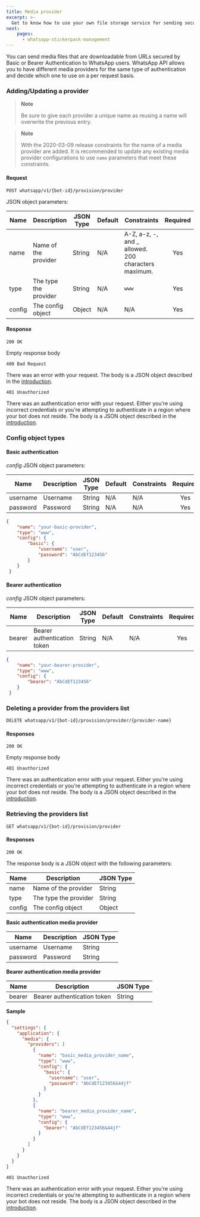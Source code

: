 ```yaml
---
title: Media provider
excerpt: >-
  Get to know how to use your own file storage service for sending secured media links.
next:
    pages:
      - whatsapp-stickerpack-management
---
```

You can send media files that are downloadable from URLs secured by Basic or Bearer Authentication to WhatsApp users.
WhatsApp API allows you to have different media providers for the same type of authentication and decide which one to use on a per request basis.

### Adding/Updating a provider
> **Note**
>
> Be sure to give each provider a unique name as reusing a name will overwrite the previous entry.

> **Note**
>
> With the 2020-03-09 release constraints for the name of a media provider are added. It is recommended to update any existing media provider configurations to use `name` parameters that meet these constraints.

#### Request
`POST whatsapp/v1/{bot-id}/provision/provider`

JSON object parameters:

| Name    | Description                      | JSON Type    | Default    | Constraints                                         | Required |
| ------- | -------------------------------- | ------------ | ---------- | --------------------------------------------------- | :------: |
| name    | Name of the provider             | String       | N/A        | A-Z, a-z, -, and _ allowed. 200 characters maximum. | Yes      |
| type    | The type the provider            | String       | N/A        | `www`                                               | Yes      |
| config  | The config object                | Object       | N/A        | N/A                                                 | Yes      |

#### Response

`200 OK`

Empty response body

`400 Bad Request`

There was an error with your request. The body is a JSON object described in the [introduction](doc:whatsapp-introduction#section-http-errors).

`401 Unauthorized`

There was an authentication error with your request. Either you're using incorrect credentials or you're attempting to authenticate
in a region where your bot does not reside. The body is a JSON object described in the [introduction](doc:whatsapp-introduction#section-http-errors).

### Config object types

#### Basic authentication
*config* JSON object parameters:

| Name    | Description                      | JSON Type    | Default    | Constraints           | Required |
| ------- | -------------------------------- | ------------ | ---------- | --------------------- | :------: |
| username| Username                         | String       | N/A        | N/A                   | Yes      |
| password| Password                         | String       | N/A        | N/A                   | Yes      |

```json
{
    "name": "your-basic-provider",
    "type": "www",
    "config": {
        "basic": {
            "username": "user",
            "password": "AbCdEf123456"
        }
    }
 }
```
#### Bearer authentication
*config* JSON object parameters:

| Name    | Description                      | JSON Type    | Default    | Constraints           | Required |
| ------- | -------------------------------- | ------------ | ---------- | --------------------- | :------: |
| bearer  | Bearer authentication token      | String       | N/A        | N/A                   | Yes      |

```json
{
    "name": "your-bearer-provider",
    "type": "www",
    "config": {
        "bearer": "AbCdEf123456"
    }
 }
```

### Deleting a provider from the providers list

`DELETE whatsapp/v1/{bot-id}/provision/provider/{provider-name}`

#### Responses

`200 OK`

Empty response body

`401 Unauthorized`

There was an authentication error with your request. Either you're using incorrect credentials or you're attempting to authenticate
in a region where your bot does not reside. The body is a JSON object described in the [introduction](doc:whatsapp-introduction#section-http-errors).

### Retrieving the providers list
`GET whatsapp/v1/{bot-id}/provision/provider`

#### Responses
`200 OK`

The response body is a JSON object with the following parameters: 


| Name    | Description                      | JSON Type    |
| ------- | -------------------------------- | ------------ |
| name    | Name of the provider             | String       |
| type    | The type the provider            | String       |
| config  | The config object                | Object       |

**Basic authentication media provider**

| Name    | Description                      | JSON Type    | 
| ------- | -------------------------------- | ------------ | 
| username| Username                         | String       |
| password| Password                         | String       | 

**Bearer authentication media provider**

| Name    | Description                      | JSON Type    | 
| ------- | -------------------------------- | ------------ | 
| bearer  | Bearer authentication token      | String       |


**Sample**
```json
{
  "settings": {
    "application": {
      "media": {
        "providers": [
          {
            "name": "basic_media_provider_name",
            "type": "www",
            "config": {
              "basic": {
                "username": "user",
                "password": "AbCdEf123456&44jf"
              }
            }
          },
          {
            "name": "bearer_media_provider_name",
            "type": "www",
            "config": {
              "bearer": "AbCdEf123456&44jf"
            }
          }
        ]
      }
    }
  }
}
```

`401 Unauthorized`

There was an authentication error with your request. Either you're using incorrect credentials or you're attempting to authenticate
in a region where your bot does not reside. The body is a JSON object described in the [introduction](doc:whatsapp-introduction#section-http-errors).

